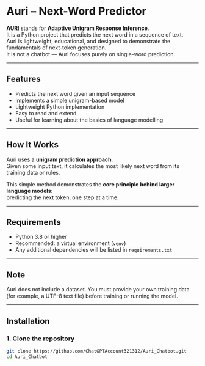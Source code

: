 # Auri – Next-Word Predictor

**AURI** stands for **Adaptive Unigram Response Inference**.  
It is a Python project that predicts the next word in a sequence of text.  
Auri is lightweight, educational, and designed to demonstrate the fundamentals of next-token generation.  
It is not a chatbot — Auri focuses purely on single-word prediction.

---

## Features
- Predicts the next word given an input sequence
- Implements a simple unigram-based model
- Lightweight Python implementation
- Easy to read and extend
- Useful for learning about the basics of language modelling

---

## How It Works
Auri uses a **unigram prediction approach**.  
Given some input text, it calculates the most likely next word from its training data or rules.  

This simple method demonstrates the **core principle behind larger language models**:  
predicting the next token, one step at a time.  

---

## Requirements
- Python 3.8 or higher  
- Recommended: a virtual environment (`venv`)  
- Any additional dependencies will be listed in `requirements.txt`

---

## Note
Auri does not include a dataset. You must provide your own training data (for example, a UTF-8 text file) before training or running the model.


---

## Installation

### 1. Clone the repository
```bash
git clone https://github.com/ChatGPTAccount321312/Auri_Chatbot.git
cd Auri_Chatbot
